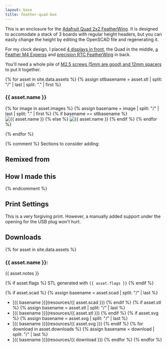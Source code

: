 ```yaml
---
layout: base
title: feather-quad-box
---
```

This is an enclosure for the [Adafruit Quad 2x2
FeatherWing](https://www.adafruit.com/product/4253).
It is designed to accomodate a stack of 3 boards with regular height headers,
but you can easily change the height by editing the OpenSCAD file and regenerating it.

For my clock design, I placed [4 displays in
front](https://www.adafruit.com/product/2965), the Quad in the middle, [a
Feather M4 Experss](https://www.adafruit.com/product/3857) and [precision RTC
FeatherWing](https://www.adafruit.com/product/3028) in back.

You'll need a whole pile of [M2.5 screws (5mm are good) and 12mm spacers](https://www.adafruit.com/product/3299)
to put it together.

{% for asset in site.data.assets %}
  {% assign stlbasename = asset.stl | split: "/" | last | split: "." | first %}
### {{ asset.name }}

<html>
{% for image in asset.images %}
{% assign basename = image | split: "/" | last | split: "." | first %}
{% if basename == stlbasename %}
<img src="{{ relative }}resources/{{ image }}" title="{{ asset.name }}" data-stl="{{ relative }}resources/{{ asset.stl }}">
{% else %}
<img src="{{ relative }}resources/{{ image }}" title="{{ asset.name }}">
{% endif %}
{% endfor %}
</html>

{% endfor %}

{% comment %}
Sections to consider adding:
## Remixed from
## How I made this
{% endcomment %}


## Print Settings
This is a very forgiving print.  However, a manually added support under the
opening for the USB plug won't hurt.

## Downloads

{% for asset in site.data.assets %}
### {{ asset.name }}:

{{ asset.notes }}

{% if asset.flags %} 
STL generated with `{{ asset.flags }}`
{% endif %}

{% if asset.scad %}
{% assign basename = asset.scad | split: "/" | last %}
  - [{{ basename }}](resources/{{ asset.scad }})
{% endif %}
{% if asset.stl %} 
  {% assign basename = asset.stl | split: "/" | last %}
  - [{{ basename }}](resources/{{ asset.stl }})
  {% endif %}
{% if asset.svg %} 
  {% assign basename = asset.svg | split: "/" | last %}
  - [{{ basename }}](resources/{{ asset.svg }})
  {% endif %}
{% for download in asset.downloads %}
  {% assign basename = download | split: "/" | last %}
  - [{{ basename }}](resources/{{ download }})
{% endfor %}
{% endfor %}



